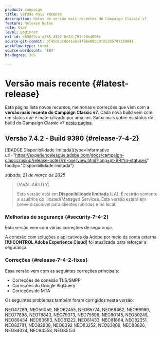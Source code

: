 ```yaml
---
product: campaign
title: Versão mais recente
description: Notas de versão mais recentes do Campaign Classic v7
feature: Release Notes
role: User
level: Beginner
exl-id: d65869ca-a785-4327-8e8d-791c28e4696c
source-git-commit: bf45c8bcdd41e614f9be09bc0fd6385707159841
workflow-type: tm+mt
source-wordcount: '194'
ht-degree: 36%

---
```


# Versão mais recente {#latest-release}

Esta página lista novos recursos, melhorias e correções que vêm com a **versão mais recente do Campaign Classic v7**. Cada nova build vem com um status que é materializado por uma cor. Saiba mais sobre os status de build do Campaign Classic v7 [nesta página](rn-overview.md).

## Versão 7.4.2 - Build 9390 {#release-7-4-2}

[!BADGE Disponibilidade limitada]{type=Informative url="https://experienceleague.adobe.com/docs/campaign-classic/using/release-notes/rn-overview.html?lang=pt-BR#rn-statuses" tooltip="Disponibilidade limitada"}

_sábado, 21 de março de 2025_

>[!AVAILABILITY]
>
>Esta versão está em **Disponibilidade limitada** (LA). É restrito somente a usuários do Hosted/Managed Services. Esta versão estará em breve disponível para clientes híbridos e no local.

<!--
### Compatibility updates {#comp-7-4-2}

This release comes with the following compatibility updates:

* JQuery library update: fixes multiple UI issues (reports, web apps)
* PostgreSQL 15 and 16

-->

### Melhorias de segurança {#security-7-4-2}

Esta versão vem com várias correções de segurança.

A conexão com soluções e aplicativos da Adobe por meio da conta externa **[!UICONTROL Adobe Experience Cloud]** foi atualizada para reforçar a segurança.

### Correções {#release-7-4-2-fixes}

Essa versão vem com as seguintes correções principais:

* Correções de conexão TLS/SMPP
* Correções do Google BigQuery
* Correções de MTA

Os seguintes problemas também foram corrigidos nesta versão:

NEO47269, NEO59059, NEO62455, NEO65774, NEO66462, NEO66989, NEO77898, NEO78843, NEO79373, NEO79598, NEO80145, NEO80245, NEO80434, NEO80683, NEO81222, NEO81433, NEO81864, NEO82351, NEO82781, NEO82838, NEO8392 NEO83252, NEO83809, NEO83826, NEO84024, NEO84553, NEO85150

